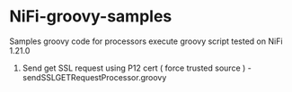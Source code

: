 # NiFi-groovy-samples
Samples groovy code for processors execute groovy script tested on NiFi 1.21.0

1) Send get SSL request using P12 cert ( force trusted source ) - sendSSLGETRequestProcessor.groovy
